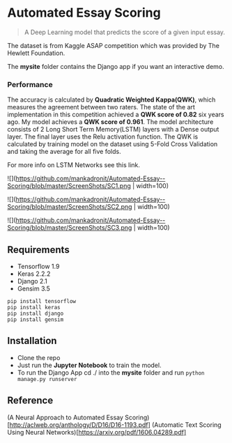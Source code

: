 # Automated Essay Scoring
> A Deep Learning model that predicts the score of a given input essay. 

The dataset is from Kaggle ASAP competition which was provided by The Hewlett Foundation.

The **mysite** folder contains the Django app if you want an interactive demo.

### Performance
The accuracy is calculated by **Quadratic Weighted Kappa(QWK)**, which measures the agreement between two raters. The state of the art implementation in this competition achieved a **QWK score of 0.82** six years ago. My model achieves a **QWK score of 0.961**. The model architecture consists of 2 Long Short Term Memory(LSTM) layers with a Dense output layer. The final layer uses the Relu activation function. The QWK is calculated by training model on the dataset using 5-Fold Cross Validation and taking the average for all five folds.

For more info on LSTM Networks see this link.

![](https://github.com/mankadronit/Automated-Essay--Scoring/blob/master/ScreenShots/SC1.png | width=100)

![](https://github.com/mankadronit/Automated-Essay--Scoring/blob/master/ScreenShots/SC2.png | width=100)

![](https://github.com/mankadronit/Automated-Essay--Scoring/blob/master/ScreenShots/SC3.png | width=100)

## Requirements
- Tensorflow 1.9
- Keras 2.2.2
- Django 2.1
- Gensim 3.5

```
pip install tensorflow
pip install keras
pip install django
pip install gensim

```

## Installation 
- Clone the repo
- Just run the **Jupyter Notebook** to train the model.
- To run the Django App cd ./ into the **mysite** folder and run ```python manage.py runserver```

## Reference
(A Neural Approach to Automated Essay Scoring)[http://aclweb.org/anthology/D/D16/D16-1193.pdf]
(Automatic Text Scoring Using Neural Networks)[https://arxiv.org/pdf/1606.04289.pdf]
